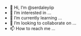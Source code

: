 - 👋 Hi, I’m @serdaleyiip
- 👀 I’m interested in ...
- 🌱 I’m currently learning ...
- 💞️ I’m looking to collaborate on ...
- 📫 How to reach me ...

<!---
serdaleyiip/serdaleyiip is a ✨ special ✨ repository because its `README.md` (this file) appears on your GitHub profile.
You can click the Preview link to take a look at your changes.
--->
